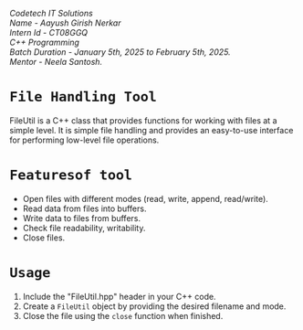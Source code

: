 *Codetech IT Solutions* <br>
*Name - Aayush Girish Nerkar*<br>
*Intern Id - CT08GGQ*<br>
*C++ Programming*<br>
*Batch Duration - January 5th, 2025 to February 5th, 2025.*<br>
*Mentor - Neela Santosh.*<br>
# `File Handling Tool`

FileUtil is a C++ class that provides functions for working with files at a simple level. It is simple file handling and provides an easy-to-use interface for performing low-level file operations.

# `Featuresof tool`

- Open files with different modes (read, write, append, read/write).
- Read data from files into buffers.
- Write data to files from buffers.
- Check file readability, writability.
- Close files.

# `Usage`

1. Include the "FileUtil.hpp" header in your C++ code.
2. Create a `FileUtil` object by providing the desired filename and mode.
3. Close the file using the `close` function when finished.
